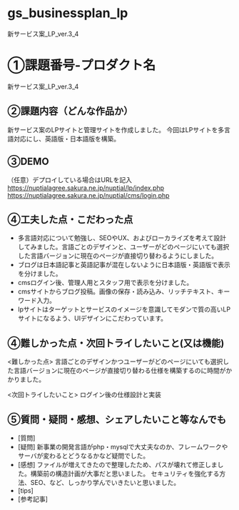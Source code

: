 # gs_businessplan_lp
新サービス案_LP_ver.3_4

# ①課題番号-プロダクト名
新サービス案_LP_ver.3_4

## ②課題内容（どんな作品か）
新サービス案のLPサイトと管理サイトを作成しました。
今回はLPサイトを多言語対応にし、英語版・日本語版を構築。

## ③DEMO
（任意）デプロイしている場合はURLを記入
https://nuptialagree.sakura.ne.jp/nuptial/lp/index.php
https://nuptialagree.sakura.ne.jp/nuptial/cms/login.php

## ④工夫した点・こだわった点
- 多言語対応について勉強し、SEOやUX、およびローカライズを考えて設計してみました。言語ごとのデザインと、ユーザーがどのページにいても選択した言語バージョンに現在のページが直接切り替わるようにしました。
- ブログは日本語記事と英語記事が混在しないように日本語版・英語版で表示を分けました。
- cmsログイン後、管理人用とスタッフ用で表示を分けました。
- cmsサイトからブログ投稿。画像の保存・読み込み、リッチテキスト、キーワード入力。
- lpサイトはターゲットとサービスのイメージを意識してモダンで質の高いLPサイトになるよう、UIデザインにこだわっています。


## ④難しかった点・次回トライしたいこと(又は機能)
<難しかった点>
言語ごとのデザインかつユーザーがどのページにいても選択した言語バージョンに現在のページが直接切り替わる仕様を構築するのに時間がかかりました。

<次回トライしたいこと>
ログイン後の仕様設計と実装

## ⑤質問・疑問・感想、シェアしたいこと等なんでも
- [質問] 
- [疑問] 新事業の開発言語がphp・mysqlで大丈夫なのか、フレームワークやサーバが変わるとどうなるかなど疑問でした。
- [感想] ファイルが増えてきたので整理したため、パスが壊れて修正しました。構築前の構造計画が大事だと思いました。
        セキュリティを強化する方法、SEO、など、しっかり学んでいきたいと思いました。
- [tips]
- [参考記事]
